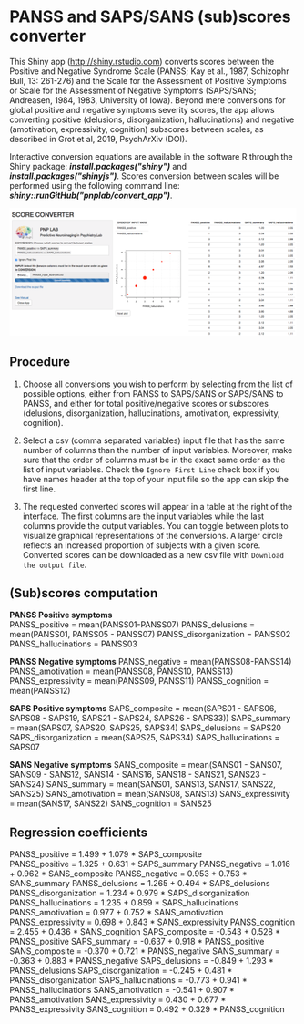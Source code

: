 

# PANSS and SAPS/SANS (sub)scores converter

This Shiny app (http://shiny.rstudio.com) converts scores between the Positive and Negative Syndrome Scale (PANSS; Kay et al., 1987, Schizophr Bull, 13: 261-276) and the Scale for the Assessment of Positive Symptoms or Scale for the Assessment of Negative Symptoms (SAPS/SANS; Andreasen, 1984, 1983, University of Iowa). Beyond mere conversions for global positive and negative symptoms severity scores, the app allows converting positive (delusions, disorganization, hallucinations) and negative (amotivation, expressivity, cognition) subscores between scales, as described in Grot et al, 2019, PsychArXiv (DOI).  

Interactive conversion equations are available in the software R through the Shiny package: **_install.packages("shiny")_** and **_install.packages("shinyjs")_**. Scores conversion between scales will be performed using the following command line: **_shiny::runGitHub("pnplab/convert_app")_**.


![](interface.png)


## Procedure

1. Choose all conversions you wish to perform by selecting from the list of possible options, either from PANSS to SAPS/SANS or SAPS/SANS to PANSS, and either for total positive/negative scores or subscores (delusions, disorganization, hallucinations, amotivation, expressivity, cognition).

2. Select a csv (comma separated variables) input file that has the same number of columns than the number of input variables. Moreover, make sure that the order of columns must be in the exact same order as the list of input variables. Check the `Ignore First Line` check box if you have names header at the top of your input file so the app can skip the first line.

3. The requested converted scores will appear in a table at the right of the interface. The first columns are the input variables while the last columns provide the output variables. You can toggle between plots to visualize graphical representations of the conversions. A larger circle reflects an increased proportion of subjects with a given score. Converted scores can be downloaded as a new csv file with `Download the output file`.


## (Sub)scores computation   

**PANSS Positive symptoms** <br/>
PANSS_positive = mean(PANSS01-PANSS07)
PANSS_delusions = mean(PANSS01, PANSS05 - PANSS07) 
PANSS_disorganization = PANSS02
PANSS_hallucinations = PANSS03
		
**PANSS Negative symptoms**	
PANSS_negative = mean(PANSS08-PANSS14)
PANSS_amotivation = mean(PANSS08, PANSS10, PANSS13) 
PANSS_expressivity = mean(PANSS09, PANSS11)
PANSS_cognition = mean(PANSS12)
	
**SAPS Positive symptoms**
SAPS_composite = mean(SAPS01 - SAPS06, SAPS08 - SAPS19, SAPS21 - SAPS24, SAPS26 - SAPS33)) 
SAPS_summary = mean(SAPS07, SAPS20, SAPS25, SAPS34)
SAPS_delusions = SAPS20 
SAPS_disorganization = mean(SAPS25, SAPS34) 
SAPS_hallucinations = SAPS07
	
**SANS Negative symptoms**
SANS_composite = mean(SANS01 - SANS07, SANS09 - SANS12, SANS14 - SANS16, SANS18 - SANS21, SANS23 - SANS24)
SANS_summary = mean(SANS01, SANS13, SANS17, SANS22, SANS25)
SANS_amotivation = mean(SANS08, SANS13)
SANS_expressivity = mean(SANS17, SANS22)
SANS_cognition = SANS25

## Regression coefficients

PANSS_positive		=	1.499	+	1.079	*	SAPS_composite<br/>
PANSS_positive		=	1.325	+	0.631	*	SAPS_summary
PANSS_negative		=	1.016	+	0.962	*	SANS_composite
PANSS_negative		=	0.953	+	0.753	*	SANS_summary
PANSS_delusions		=	1.265	+	0.494	*	SAPS_delusions
PANSS_disorganization	=	1.234	+	0.979	*	SAPS_disorganization
PANSS_hallucinations	=	1.235	+	0.859	*	SAPS_hallucinations
PANSS_amotivation	=	0.977	+	0.752	*	SANS_amotivation
PANSS_expressivity	=	0.698	+	0.843	*	SANS_expressivity
PANSS_cognition		=	2.455	+	0.436	*	SANS_cognition
SAPS_composite		=	-0.543	+	0.528	*	PANSS_positive
SAPS_summary		=	-0.637	+	0.918	*	PANSS_positive
SANS_composite		=	-0.370	+	0.721	*	PANSS_negative
SANS_summary		=	-0.363	+	0.883	*	PANSS_negative
SAPS_delusions		=	-0.849	+	1.293	*	PANSS_delusions
SAPS_disorganization	=	-0.245	+	0.481	*	PANSS_disorganization
SAPS_hallucinations	=	-0.773	+	0.941	*	PANSS_hallucinations
SANS_amotivation	=	-0.541	+	0.907	*	PANSS_amotivation
SANS_expressivity	=	0.430	+	0.677	*	PANSS_expressivity
SANS_cognition		=	0.492	+	0.329	*	PANSS_cognition




